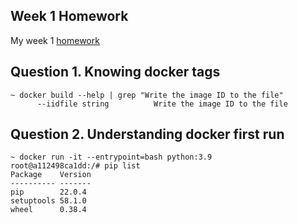 ## Week 1 Homework

My week 1 [homework](https://github.com/DataTalksClub/data-engineering-zoomcamp/blob/main/cohorts/2023/week_1_docker_sql/homework.md)

## Question 1. Knowing docker tags

```console
~ docker build --help | grep "Write the image ID to the file"
      --iidfile string          Write the image ID to the file
```

## Question 2. Understanding docker first run

```console
~ docker run -it --entrypoint=bash python:3.9
root@a112498ca1dd:/# pip list
Package    Version
---------- -------
pip        22.0.4
setuptools 58.1.0
wheel      0.38.4
```
